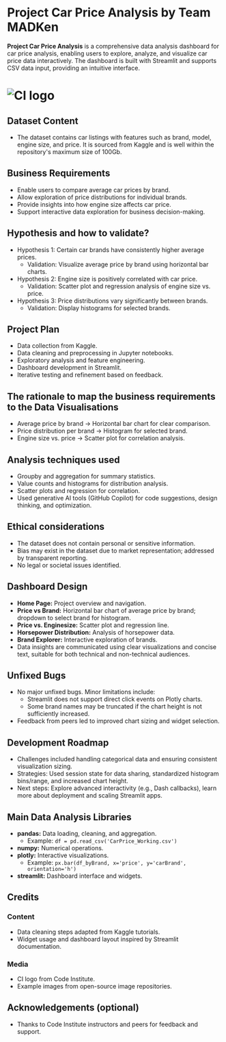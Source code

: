 # Project Car Price Analysis by Team MADKen

**Project Car Price Analysis** is a comprehensive data analysis dashboard for car price analysis, enabling users to explore, analyze, and visualize car price data interactively. The dashboard is built with Streamlit and supports CSV data input, providing an intuitive interface.

# ![CI logo](https://codeinstitute.s3.amazonaws.com/fullstack/ci_logo_small.png)

## Dataset Content
* The dataset contains car listings with features such as brand, model, engine size, and price. It is sourced from Kaggle and is well within the repository's maximum size of 100Gb.

## Business Requirements
* Enable users to compare average car prices by brand.
* Allow exploration of price distributions for individual brands.
* Provide insights into how engine size affects car price.
* Support interactive data exploration for business decision-making.

## Hypothesis and how to validate?
* Hypothesis 1: Certain car brands have consistently higher average prices.
  * Validation: Visualize average price by brand using horizontal bar charts.
* Hypothesis 2: Engine size is positively correlated with car price.
  * Validation: Scatter plot and regression analysis of engine size vs. price.
* Hypothesis 3: Price distributions vary significantly between brands.
  * Validation: Display histograms for selected brands.

## Project Plan
* Data collection from Kaggle.
* Data cleaning and preprocessing in Jupyter notebooks.
* Exploratory analysis and feature engineering.
* Dashboard development in Streamlit.
* Iterative testing and refinement based on feedback.

## The rationale to map the business requirements to the Data Visualisations
* Average price by brand → Horizontal bar chart for clear comparison.
* Price distribution per brand → Histogram for selected brand.
* Engine size vs. price → Scatter plot for correlation analysis.

## Analysis techniques used
* Groupby and aggregation for summary statistics.
* Value counts and histograms for distribution analysis.
* Scatter plots and regression for correlation.
* Used generative AI tools (GitHub Copilot) for code suggestions, design thinking, and optimization.

## Ethical considerations
* The dataset does not contain personal or sensitive information.
* Bias may exist in the dataset due to market representation; addressed by transparent reporting.
* No legal or societal issues identified.

## Dashboard Design
* **Home Page:** Project overview and navigation.
* **Price vs Brand:** Horizontal bar chart of average price by brand; dropdown to select brand for histogram.
* **Price vs. Enginesize:** Scatter plot and regression line.
* **Horsepower Distribution:** Analysis of horsepower data.
* **Brand Explorer:** Interactive exploration of brands.
* Data insights are communicated using clear visualizations and concise text, suitable for both technical and non-technical audiences.

## Unfixed Bugs
* No major unfixed bugs. Minor limitations include:
  * Streamlit does not support direct click events on Plotly charts.
  * Some brand names may be truncated if the chart height is not sufficiently increased.
* Feedback from peers led to improved chart sizing and widget selection.

## Development Roadmap
* Challenges included handling categorical data and ensuring consistent visualization sizing.
* Strategies: Used session state for data sharing, standardized histogram bins/range, and increased chart height.
* Next steps: Explore advanced interactivity (e.g., Dash callbacks), learn more about deployment and scaling Streamlit apps.

## Main Data Analysis Libraries
* **pandas:** Data loading, cleaning, and aggregation.
  * Example: `df = pd.read_csv('CarPrice_Working.csv')`
* **numpy:** Numerical operations.
* **plotly:** Interactive visualizations.
  * Example: `px.bar(df_byBrand, x='price', y='carBrand', orientation='h')`
* **streamlit:** Dashboard interface and widgets.

## Credits 

### Content 
- Data cleaning steps adapted from Kaggle tutorials.
- Widget usage and dashboard layout inspired by Streamlit documentation.

### Media
- CI logo from Code Institute.
- Example images from open-source image repositories.

## Acknowledgements (optional)
* Thanks to Code Institute instructors and peers for feedback and support.